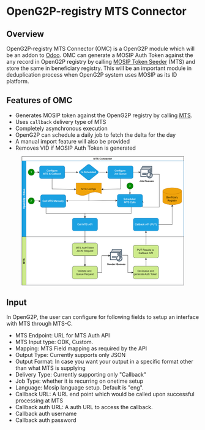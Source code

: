 # OpenG2P-registry MTS Connector

## Overview

OpenG2P-registry MTS Connector (OMC) is a OpenG2P module which will be an addon to [Odoo](https://www.odoo.com/). OMC can generate a MOSIP Auth Token against the any record in OpenG2P registry by calling [MOSIP Token Seeder](../../mosip-token-seeder.md) (MTS) and store the same in beneficiary registry. This will be an important module in deduplication process when OpenG2P system uses MOSIP as its ID platform.

## Features of OMC

* Generates MOSIP token against the OpenG2P registry by calling [MTS](../../mosip-token-seeder.md).
* Uses `callback` delivery type of MTS
* Completely asynchronous execution
* OpenG2P can schedule a daily job to fetch the delta for the day
* A manual import feature will also be provided
* Removes VID if MOSIP Auth Token is generated&#x20;

<figure><img src="../../.gitbook/assets/openg2p-registry-mts-connector.png" alt=""><figcaption></figcaption></figure>

## Input

In OpenG2P, the user can configure for following fields to setup an interface with MTS through MTS-C.

* MTS Endpoint: URL for MTS Auth API
* MTS Input type: ODK, Custom.&#x20;
* Mapping: MTS Field mapping as required by the API
* Output Type: Currently supports only JSON
* Output Format: In case you want your output in a specific format other than what MTS is supplying
* Delivery Type: Currently supporting only "Callback"&#x20;
* Job Type: whether it is recurring on onetime setup
* Language: Mosip language setup. Default is "eng".
* Callback URL: A URL end point which would be called upon successful processing at MTS
* Callback auth URL: A auth URL to access the callback.
* Callback auth username
* Callback auth password



